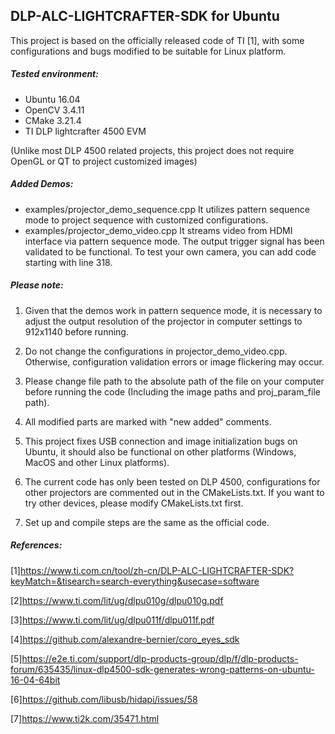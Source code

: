 ## DLP-ALC-LIGHTCRAFTER-SDK for Ubuntu

This project is based on the officially released code of TI [1], with some configurations and bugs modified to be suitable for Linux platform.

##### Tested environment:

- Ubuntu 16.04
- OpenCV 3.4.11
- CMake 3.21.4
- TI DLP lightcrafter 4500 EVM

(Unlike most DLP 4500 related projects, this project does not require OpenGL or QT to project customized images)

##### Added Demos:

- examples/projector_demo_sequence.cpp
  It utilizes pattern sequence mode to project sequence with customized configurations.
- examples/projector_demo_video.cpp
  It streams video from HDMI interface via pattern sequence mode. The output trigger signal has been validated to be functional. To test your own camera, you can add code starting with line 318.

##### Please note:

1. Given that the demos work in pattern sequence mode, it is necessary to adjust the output resolution of the projector in computer settings to 912x1140 before running.

2. Do not change the configurations in projector_demo_video.cpp. Otherwise, configuration validation errors or image flickering may occur.

3. Please change file path to the absolute path of the file on your computer before running the code (Including the image paths and proj_param_file path).

4. All modified parts are marked with "new added" comments.

5. This project fixes USB connection and image initialization bugs on Ubuntu, it should also be functional on other platforms (Windows, MacOS and other Linux platforms).

6. The current code has only been tested on DLP 4500, configurations for other projectors are commented out in the CMakeLists.txt. If you want to try other devices, please modify CMakeLists.txt first.

7. Set up and compile steps are the same as the official code.

##### References:

[1]https://www.ti.com.cn/tool/zh-cn/DLP-ALC-LIGHTCRAFTER-SDK?keyMatch=&tisearch=search-everything&usecase=software

[2]https://www.ti.com/lit/ug/dlpu010g/dlpu010g.pdf

[3]https://www.ti.com/lit/ug/dlpu011f/dlpu011f.pdf

[4]https://github.com/alexandre-bernier/coro_eyes_sdk

[5]https://e2e.ti.com/support/dlp-products-group/dlp/f/dlp-products-forum/635435/linux-dlp4500-sdk-generates-wrong-patterns-on-ubuntu-16-04-64bit

[6]https://github.com/libusb/hidapi/issues/58

[7]https://www.ti2k.com/35471.html



